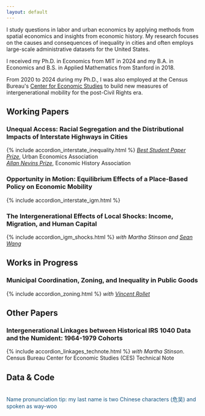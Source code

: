 ```yaml
---
layout: default
---
```

I study questions in labor and urban economics by applying methods from spatial economics and insights from economic history. My research focuses on the causes and consequences of inequality in cities and often employs large-scale administrative datasets for the United States. 

I received my Ph.D. in Economics from MIT  in 2024 and my B.A. in Economics and B.S. in Applied Mathematics from Stanford in 2018. 

From 2020 to 2024 during my Ph.D., I was also employed at the Census Bureau's [Center for Economic Studies](https://www.census.gov/programs-surveys/ces.html) to build new measures of intergenerational mobility for the post-Civil Rights era.
<br>
## Working Papers
### Unequal Access: Racial Segregation and the Distributional Impacts of Interstate Highways in Cities
{% include accordion_interstate_inequality.html %}
[_Best Student Paper Prize_](https://urbaneconomics.org/meetings/awards.html#:~:text=17th%20North%20American%20Meeting%20of,of%20Interstate%20Highways%20in%20Cities%22.), Urban Economics Association<br>
[_Allan Nevins Prize_](https://eh.net/nevins-prize/), Economic History Association

### Opportunity in Motion: Equilibrium Effects of a Place-Based Policy on Economic Mobility
{% include accordion_interstate_igm.html %}

### The Intergenerational Effects of Local Shocks: Income, Migration, and Human Capital
{% include accordion_igm_shocks.html %}
_with Martha Stinson and [Sean Wang](https://www.seanwang.page/research)_ 


## Works in Progress
### Municipal Coordination, Zoning, and Inequality in Public Goods
{% include accordion_zoning.html %}
_with [Vincent Rollet](https://sites.google.com/site/vjrollet/home)_ 


## Other Papers
### Intergenerational Linkages between Historical IRS 1040 Data and the Numident: 1964-1979 Cohorts
{% include accordion_linkages_technote.html %}
_with Martha Stinson_. Census Bureau Center for Economic Studies (CES) Technical Note <br>


## Data & Code
<br>
<span style="color: #175682;">Name pronunciation tip: my last name is two Chinese characters (危吴) and spoken as way-woo</span>
